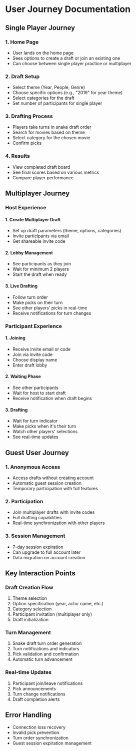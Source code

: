 # User Journey Documentation

## Single Player Journey

### 1. Home Page
- User lands on the home page
- Sees options to create a draft or join an existing one
- Can choose between single player practice or multiplayer

### 2. Draft Setup
- Select theme (Year, People, Genre)
- Choose specific options (e.g., "2019" for year theme)
- Select categories for the draft
- Set number of participants for single player

### 3. Drafting Process
- Players take turns in snake draft order
- Search for movies based on theme
- Select category for the chosen movie
- Confirm picks

### 4. Results
- View completed draft board
- See final scores based on various metrics
- Compare player performance

## Multiplayer Journey

### Host Experience

#### 1. Create Multiplayer Draft
- Set up draft parameters (theme, options, categories)
- Invite participants via email
- Get shareable invite code

#### 2. Lobby Management
- See participants as they join
- Wait for minimum 2 players
- Start the draft when ready

#### 3. Live Drafting
- Follow turn order
- Make picks on their turn
- See other players' picks in real-time
- Receive notifications for turn changes

### Participant Experience

#### 1. Joining
- Receive invite email or code
- Join via invite code
- Choose display name
- Enter draft lobby

#### 2. Waiting Phase
- See other participants
- Wait for host to start draft
- Receive notification when draft begins

#### 3. Drafting
- Wait for turn indicator
- Make picks when it's their turn
- Watch other players' selections
- See real-time updates

## Guest User Journey

### 1. Anonymous Access
- Access drafts without creating account
- Automatic guest session creation
- Temporary participation with full features

### 2. Participation
- Join multiplayer drafts with invite codes
- Full drafting capabilities
- Real-time synchronization with other players

### 3. Session Management
- 7-day session expiration
- Can upgrade to full account later
- Data migration on account creation

## Key Interaction Points

### Draft Creation Flow
1. Theme selection
2. Option specification (year, actor name, etc.)
3. Category selection
4. Participant invitation (multiplayer only)
5. Draft initialization

### Turn Management
1. Snake draft turn order generation
2. Turn notifications and indicators
3. Pick validation and confirmation
4. Automatic turn advancement

### Real-time Updates
1. Participant join/leave notifications
2. Pick announcements
3. Turn change notifications
4. Draft completion alerts

## Error Handling
- Connection loss recovery
- Invalid pick prevention
- Turn order synchronization
- Guest session expiration management